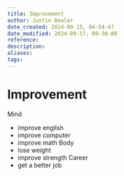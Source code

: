 ```yaml
---
title: Improvement
author: Justin Bealer
date_created: 2024-09-15, 04-54-47
date_modified: 2024-09-17, 09-30-00
reference: 
description: 
aliases: 
tags: 
---
```

# Improvement
Mind

- improve english
- improve computer
- improve math
  Body
- lose weight
- improve strength
  Career
- get a better job

